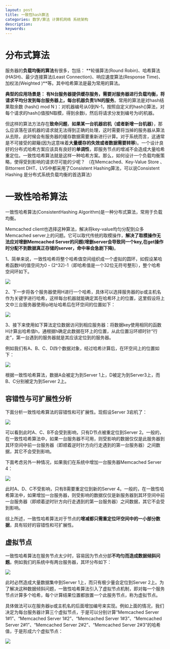 ```yaml
---
layout: post
title: 一致性hash算法
categories: 数学/算法 计算机网络 系统架构
description: 
keywords: 
---
```



# 分布式算法

服务器的**负载均衡的算法**有很多，包括： **轮循算法(Round Robin)、哈希算法(HASH)、最少连接算法(Least Connection)、响应速度算法(Response Time)、加权法(Weighted )**等。其中哈希算法是最为常用的算法。
 
**典型的应用场景是： 有N台服务器提供缓存服务，需要对服务器进行负载均衡，将请求平均分发到每台服务器上，每台机器负责1/N的服务**。常用的算法是对hash结果取余数 (hash() mod N )：对机器编号从0到N-1，按照自定义的hash()算法，对每个请求的hash()值按N取模，得到余数i，然后将请求分发到编号为i的机器。
 
但这样的算法方法存在**致命问题**，**如果某一台机器宕机（或者新增一台机器）**，那么应该落在该机器的请求就无法得到正确的处理，这时需要将当掉的服务器从算法从去除，此时候会有服务器的缓存数据需要重新进行计算。对于系统而言，这通常是不可接受的颠簸(因为这意味着**大量缓存的失效或者数据需要转移**)。一个设计良好的分布式哈希方案应该具有良好的**单调性**，即服务节点的增减不会造成大量哈希重定位。一致性哈希算法就是这样一种哈希方案。那么，如何设计一个负载均衡策略，使得受到影响的请求尽可能的少呢？ （在Memcached、Key-Value Store 、Bittorrent DHT、LVS中都采用了Consistent Hashing算法，可以说Consistent Hashing 是分布式系统负载均衡的首选算法）


 
# 一致性哈希算法

一致性哈希算法(ConsistentHashing Algorithm)是一种分布式算法，常用于负载均衡。

Memcached client也选择这种算法，解决将key-value均匀分配到众多Memcached server上的问题。它可以取代传统的取模操作，**解决了取模操作无法应对增删Memcached Server的问题(增删server会导致同一个key,在get操作时分配不到数据真正存储的server，命中率会急剧下降)**。

1、简单来说，一致性哈希将整个哈希值空间组织成一个虚拟的圆环，如假设某哈希函数H的值空间为0 - (2^32)-1（即哈希值是一个32位无符号整形），整个哈希空间环如下。

![](/images/posts/2017-11-02-assisstent-hash.md/1.png)

2、下一步将各个服务器使用H进行一个哈希，具体可以选择服务器的ip或主机名作为关键字进行哈希，这样每台机器就能确定其在哈希环上的位置，这里假设将上文中三台服务器使用ip地址哈希后在环空间的位置如下： 

![](/images/posts/2017-11-02-assisstent-hash.md/2.png)
 

3、接下来使用如下算法定位数据访问到相应服务器：将数据key使用相同的函数H计算出哈希值h，通根据h确定此数据在环上的位置，从此位置沿环顺时针“行走”，第一台遇到的服务器就是其应该定位到的服务器。

例如我们有A、B、C、D四个数据对象，经过哈希计算后，在环空间上的位置如下：

![](/images/posts/2017-11-02-assisstent-hash.md/3.png)
 
根据一致性哈希算法，数据A会被定为到Server 1上，D被定为到Server3上，而B、C分别被定为到Server 2上。
 
## 容错性与可扩展性分析

下面分析一致性哈希算法的容错性和可扩展性。现假设Server 3宕机了：
 
![](/images/posts/2017-11-02-assisstent-hash.md/4.png)

可以看到此时A、C、B不会受到影响，只有D节点被重定位到Server 2。一般的，在一致性哈希算法中，如果一台服务器不可用，则受影响的数据仅仅是此服务器到其环空间中前一台服务器（即顺着逆时针方向行走遇到的第一台服务器）之间数据，其它不会受到影响。


下面考虑另外一种情况，如果我们在系统中增加一台服务器Memcached Server 4： 

![](/images/posts/2017-11-02-assisstent-hash.md/5.png)

此时A、D、C不受影响，只有B需要重定位到新的Server 4。一般的，在一致性哈希算法中，如果增加一台服务器，则受影响的数据仅仅是新服务器到其环空间中前一台服务器（即顺着逆时针方向行走遇到的第一台服务器）之间数据，其它不会受到影响。

综上所述，一致性哈希算法对于节点的**增减都只需重定位环空间中的一小部分数据**，具有较好的容错性和可扩展性。

 
## 虚拟节点

一致性哈希算法在服务节点太少时，容易因为节点分部**不均匀而造成数据倾斜问题**。例如我们的系统中有两台服务器，其环分布如下： 

![](/images/posts/2017-11-02-assisstent-hash.md/6.png)

此时必然造成大量数据集中到Server 1上，而只有极少量会定位到Server 2上。为了解决这种数据倾斜问题，一致性哈希算法引入了虚拟节点机制，即对每一个服务节点计算多个哈希，每个计算结果位置都放置一个此服务节点，称为虚拟节点。

具体做法可以在服务器ip或主机名的后面增加编号来实现。例如上面的情况，我们决定为每台服务器计算三个虚拟节点，于是可以分别计算“Memcached Server 1#1”、“Memcached Server 1#2”、“Memcached Server 1#3”、“Memcached Server 2#1”、“Memcached Server 2#2”、“Memcached Server 2#3”的哈希值，于是形成六个虚拟节点： 

![](/images/posts/2017-11-02-assisstent-hash.md/7.png)



 
 
 
 
 


